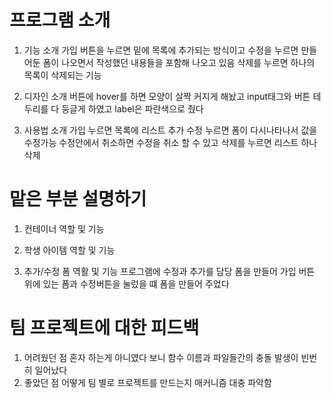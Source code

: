 # 프로그램 소개

1. 기능 소개
   가입 버튼을 누르면 밑에 목록에 추가되는 방식이고 수정을 누르면 만들어둔 폼이 나오면서 작성했던 내용들을 포함해 나오고 있음 삭제를 누르면 하나의 목록이 삭제되는 기능
2. 디자인 소개
   버튼에 hover를 하면 모양이 살짝 커지게 해놨고 input태그와 버튼 테두리를 다 둥글게 하였고 label은 파란색으로 줬다

3. 사용법 소개
   가입 누르면 목록에 리스트 추가 수정 누르면 폼이 다시나타나서 값을 수정가능 수정안에서 취소하면 수정을 취소 할 수 있고 삭제를 누르면 리스트 하나 삭제

# 맡은 부분 설명하기

1. 컨테이너 역할 및 기능

2. 학생 아이템 역할 및 기능

3. 추가/수정 폼 역활 및 기능
   프로그램에 수정과 추가를 담당 폼을 만들어 가입 버튼 위에 있는 폼과 수정버튼을 눌렀을 떄 폼을 만들어 주었다

# 팀 프로젝트에 대한 피드백

1. 어려웠던 점
   혼자 하는게 아니였다 보니 함수 이름과 파일들간의 충돌 발생이 빈번히 일어났다
2. 좋았던 점
   어떻게 팀 별로 프로젝트를 만드는지 매커니즘 대충 파악함
   <!-- 작성완료 -->
